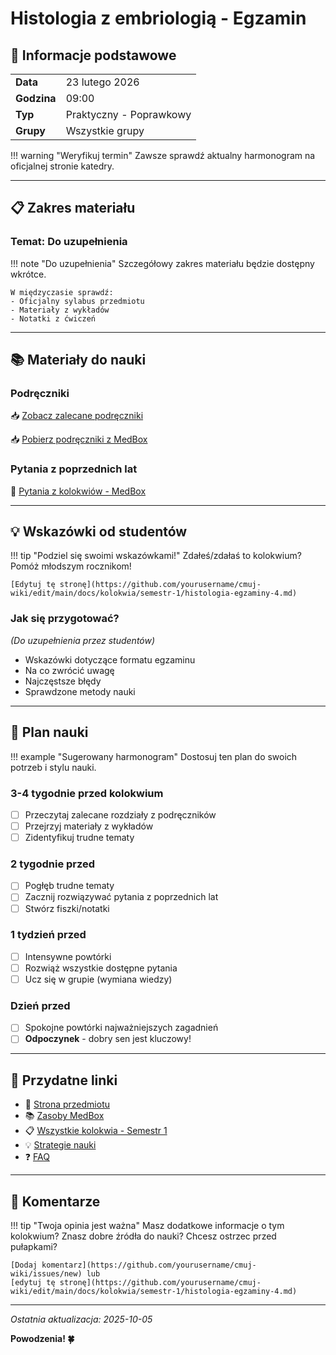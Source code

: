 # Histologia z embriologią - Egzamin

## 📅 Informacje podstawowe

| | |
|---|---|
| **Data** | 23 lutego 2026 |
| **Godzina** | 09:00 |
| **Typ** | Praktyczny - Poprawkowy |
| **Grupy** | Wszystkie grupy |

!!! warning "Weryfikuj termin"
    Zawsze sprawdź aktualny harmonogram na oficjalnej stronie katedry.

---

## 📋 Zakres materiału

### Temat: **Do uzupełnienia**

!!! note "Do uzupełnienia"
    Szczegółowy zakres materiału będzie dostępny wkrótce.

    W międzyczasie sprawdź:
    - Oficjalny sylabus przedmiotu
    - Materiały z wykładów
    - Notatki z ćwiczeń

---

## 📚 Materiały do nauki

### Podręczniki

📥 [Zobacz zalecane podręczniki](../../semestr-1/histologia.md#literatura)

📥 [Pobierz podręczniki z MedBox](../../zasoby/medbox/semestr-1.md#histologia)

### Pytania z poprzednich lat

📝 [Pytania z kolokwiów - MedBox](../../zasoby/medbox/semestr-1.md#histologia)

---

## 💡 Wskazówki od studentów

!!! tip "Podziel się swoimi wskazówkami!"
    Zdałeś/zdałaś to kolokwium? Pomóż młodszym rocznikom!

    [Edytuj tę stronę](https://github.com/yourusername/cmuj-wiki/edit/main/docs/kolokwia/semestr-1/histologia-egzaminy-4.md)

### Jak się przygotować?

*(Do uzupełnienia przez studentów)*

- Wskazówki dotyczące formatu egzaminu
- Na co zwrócić uwagę
- Najczęstsze błędy
- Sprawdzone metody nauki

---

## 🎯 Plan nauki

!!! example "Sugerowany harmonogram"
    Dostosuj ten plan do swoich potrzeb i stylu nauki.

### 3-4 tygodnie przed kolokwium
- [ ] Przeczytaj zalecane rozdziały z podręczników
- [ ] Przejrzyj materiały z wykładów
- [ ] Zidentyfikuj trudne tematy

### 2 tygodnie przed
- [ ] Pogłęb trudne tematy
- [ ] Zacznij rozwiązywać pytania z poprzednich lat
- [ ] Stwórz fiszki/notatki

### 1 tydzień przed
- [ ] Intensywne powtórki
- [ ] Rozwiąż wszystkie dostępne pytania
- [ ] Ucz się w grupie (wymiana wiedzy)

### Dzień przed
- [ ] Spokojne powtórki najważniejszych zagadnień
- [ ] **Odpoczynek** - dobry sen jest kluczowy!

---

## 🔗 Przydatne linki

- 📘 [Strona przedmiotu](../../semestr-1/histologia.md)
- 📚 [Zasoby MedBox](../../zasoby/medbox/semestr-1.md#histologia)
- 📋 [Wszystkie kolokwia - Semestr 1](../semestr-1/index.md)
- 💡 [Strategie nauki](../../egzaminy/strategie.md)
- ❓ [FAQ](../../faq.md)

---

## 📝 Komentarze

!!! tip "Twoja opinia jest ważna"
    Masz dodatkowe informacje o tym kolokwium?
    Znasz dobre źródła do nauki?
    Chcesz ostrzec przed pułapkami?

    [Dodaj komentarz](https://github.com/yourusername/cmuj-wiki/issues/new) lub
    [edytuj tę stronę](https://github.com/yourusername/cmuj-wiki/edit/main/docs/kolokwia/semestr-1/histologia-egzaminy-4.md)

---

*Ostatnia aktualizacja: 2025-10-05*

**Powodzenia! 🍀**
